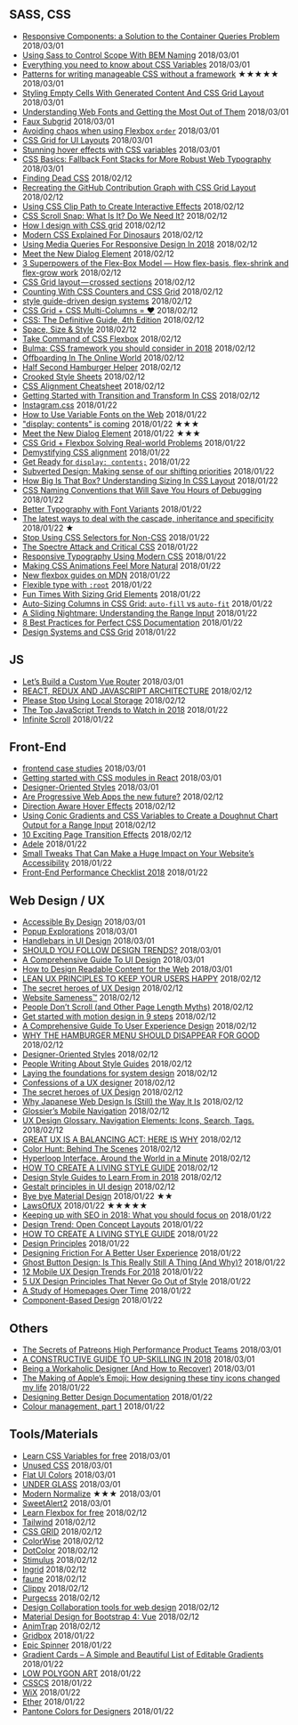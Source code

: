 ## SASS, CSS
 - [Responsive Components: a Solution to the Container Queries Problem](https://philipwalton.com/articles/responsive-components-a-solution-to-the-container-queries-problem/) 2018/03/01
 - [Using Sass to Control Scope With BEM Naming](https://css-tricks.com/using-sass-control-scope-bem-naming/) 2018/03/01
 - [Everything you need to know about CSS Variables](https://medium.freecodecamp.org/everything-you-need-to-know-about-css-variables-c74d922ea855) 2018/03/01
 - [Patterns for writing manageable CSS without a framework](https://medium.com/kpcc-labs/patterns-for-writing-manageable-css-without-a-framework-109779743c41) ★★★★★ 2018/03/01
 - [Styling Empty Cells With Generated Content And CSS Grid Layout](https://www.smashingmagazine.com/2018/02/generated-content-grid-layout/) 2018/03/01
 - [Understanding Web Fonts and Getting the Most Out of Them](https://css-tricks.com/understanding-web-fonts-getting/) 2018/03/01
 - [Faux Subgrid](https://zellwk.com/blog/faux-subgrid/) 2018/03/01
 - [Avoiding chaos when using Flexbox `order`](https://codepen.io/AmeliaBR/post/avoiding-chaos-when-using-flexbox-order) 2018/03/01
 - [CSS Grid for UI Layouts](https://hacks.mozilla.org/2018/02/css-grid-for-ui-layouts/) 2018/03/01
 - [Stunning hover effects with CSS variables](https://blog.prototypr.io/stunning-hover-effects-with-css-variables-f855e7b95330) 2018/03/01
 - [CSS Basics: Fallback Font Stacks for More Robust Web Typography](https://css-tricks.com/css-basics-fallback-font-stacks-robust-web-typography/) 2018/03/01
 - [Finding Dead CSS](https://csswizardry.com/2018/01/finding-dead-css/) 2018/02/12
 - [Recreating the GitHub Contribution Graph with CSS Grid Layout](https://bitsofco.de/github-contribution-graph-css-grid/) 2018/02/12
 - [Using CSS Clip Path to Create Interactive Effects](https://css-tricks.com/using-css-clip-path-create-interactive-effects/) 2018/02/12
 - [CSS Scroll Snap: What Is It? Do We Need It?](https://webdesign.tutsplus.com/tutorials/how-to-scroll-snap-using-css--cms-30333) 2018/02/12
 - [How I design with CSS grid](https://www.chenhuijing.com/blog/how-i-design-with-css-grid/) 2018/02/12
 - [Modern CSS Explained For Dinosaurs](https://medium.com/actualize-network/modern-css-explained-for-dinosaurs-5226febe3525) 2018/02/12
 - [Using Media Queries For Responsive Design In 2018](https://www.smashingmagazine.com/2018/02/media-queries-responsive-design-2018/) 2018/02/12
 - [Meet the New Dialog Element](https://keithjgrant.com/posts/2018/meet-the-new-dialog-element/) 2018/02/12
 - [3 Superpowers of the Flex-Box Model — How flex-basis, flex-shrink and flex-grow work](http://www.codecamps.com/3-superpowers-of-the-flex-box-model/) 2018/02/12
 - [CSS Grid layout — crossed sections](https://medium.com/deemaze-software/css-grid-layout-crossed-sections-fca9e956e725) 2018/02/12
 - [Counting With CSS Counters and CSS Grid](https://css-tricks.com/counting-css-counters-css-grid/) 2018/02/12
 - [style guide-driven design systems](http://bradfrost.com/blog/post/style-guide-driven-design-systems/) 2018/02/12
 - [CSS Grid + CSS Multi-Columns = ♥](https://medium.com/@patrickbrosset/css-grid-css-multi-columns-7664f59bb60c) 2018/02/12
 - [CSS: The Definitive Guide, 4th Edition](http://alistapart.com/article/css-the-definitive-guide-4th-edition) 2018/02/12
 - [Space, Size & Style](https://medium.com/@nynsuthar/space-size-style-aba80f820716) 2018/02/12
 - [Take Command of CSS Flexbox](https://bootstrapcreative.com/flexbox-tutorial/) 2018/02/12
 - [Bulma: CSS framework you should consider in 2018](https://matwrites.com/bulma-css-framework-for-2018/) 2018/02/12
 - [Offboarding In The Online World](https://www.smashingmagazine.com/2018/01/customer-offboarding/) 2018/02/12
 - [Half Second Hamburger Helper](https://codepen.io/KPCodes/pen/Ypwrdx) 2018/02/12
 - [Crooked Style Sheets](http://crookedss.bplaced.net/) 2018/02/12
 - [CSS Alignment Cheatsheet](http://patrickbrosset.com/lab/2018-01-10-css-alignment-cheatsheet/) 2018/02/12
 - [Getting Started with Transition and Transform In CSS](https://codeburst.io/getting-started-with-transition-and-transform-in-css-abb065272d10) 2018/02/12
 - [Instagram.css](https://picturepan2.github.io/instagram.css/) 2018/01/22
 - [How to Use Variable Fonts on the Web](https://webdesign.tutsplus.com/articles/how-to-use-variable-fonts-on-the-web--cms-30212) 2018/01/22
 - ["display: contents" is coming](https://blogs.igalia.com/mrego/2018/01/11/display-contents-is-coming/) 2018/01/22 ★★★
 - [Meet the New Dialog Element](https://keithjgrant.com/posts/2018/meet-the-new-dialog-element/) 2018/01/22 ★★★
 - [CSS Grid + Flexbox Solving Real-world Problems](https://medium.com/@petermouland/css-grid-flexbox-solving-real-world-problems-1cce3ecb2b51) 2018/01/22
 - [Demystifying CSS alignment](https://medium.com/@patrickbrosset/demystifying-css-alignment-2d3ea7a02a36) 2018/01/22
 - [Get Ready for `display: contents;`](https://css-tricks.com/get-ready-for-display-contents/) 2018/01/22
 - [Subverted Design: Making sense of our shifting priorities](http://joelcalifa.com/blog/subverted-design/) 2018/01/22
 - [How Big Is That Box? Understanding Sizing In CSS Layout](https://www.smashingmagazine.com/2018/01/understanding-sizing-css-layout/) 2018/01/22
 - [CSS Naming Conventions that Will Save You Hours of Debugging](https://medium.freecodecamp.org/css-naming-conventions-that-will-save-you-hours-of-debugging-35cea737d849) 2018/01/22
 - [Better Typography with Font Variants](https://jonathan-harrell.com/better-typography-font-variants/) 2018/01/22
 - [The latest ways to deal with the cascade, inheritance and specificity](https://css-tricks.com/latest-ways-deal-cascade-inheritance-specificity/) 2018/01/22 ★
 - [Stop Using CSS Selectors for Non-CSS](https://css-tricks.com/stop-using-css-selectors-non-css/) 2018/01/22
 - [The Spectre Attack and Critical CSS](https://www.filamentgroup.com/lab/spectre-js-cookie.html) 2018/01/22
 - [Responsive Typography Using Modern CSS](https://stevenloria.com/responsive-typography/) 2018/01/22
 - [Making CSS Animations Feel More Natural](https://css-tricks.com/making-css-animations-feel-natural/) 2018/01/22
 - [New flexbox guides on MDN](https://hacks.mozilla.org/2018/01/new-flexbox-guides-on-mdn/) 2018/01/22
 - [Flexible type with `:root`](http://allthingssmitty.com/2016/12/05/flexible-type-using-root/) 2018/01/22
 - [Fun Times With Sizing Grid Elements](https://css-tricks.com/fun-times-sizing-grid-elements/) 2018/01/22
 - [Auto-Sizing Columns in CSS Grid: `auto-fill` vs `auto-fit`](https://css-tricks.com/auto-sizing-columns-css-grid-auto-fill-vs-auto-fit/) 2018/01/22
 - [A Sliding Nightmare: Understanding the Range Input](https://css-tricks.com/sliding-nightmare-understanding-range-input/) 2018/01/22
 - [8 Best Practices for Perfect CSS Documentation](https://webdesign.tutsplus.com/articles/css-documentation-best-practices--cms-30139) 2018/01/22
 - [Design Systems and CSS Grid](https://24ways.org/2017/design-systems-and-css-grid/) 2018/01/22

## JS
 - [Let’s Build a Custom Vue Router](https://css-tricks.com/build-a-custom-vue-router/) 2018/03/01
 - [REACT, REDUX AND JAVASCRIPT ARCHITECTURE](https://jrsinclair.com/articles/2018/react-redux-javascript-architecture/) 2018/02/12
 - [Please Stop Using Local Storage](https://www.rdegges.com/2018/please-stop-using-local-storage/) 2018/02/12
 - [The Top JavaScript Trends to Watch in 2018](https://hackernoon.com/the-top-javascript-trends-to-watch-in-2018-a8437dd94425)  2018/01/22
 - [Infinite Scroll](https://infinite-scroll.com/) 2018/01/22

## Front-End
 - [frontend case studies](https://github.com/andrew--r/frontend-case-studies) 2018/03/01
 - [Getting started with CSS modules in React](https://blog.pusher.com/css-modules-react/) 2018/03/01
 - [Designer-Oriented Styles](https://the-pastry-box-project.net/james-kyle/2018-january-22) 2018/03/01
 - [Are Progressive Web Apps the new future?](https://adevait.com/blog/software-engineering/progressive-web-apps-new-future/) 2018/02/12
 - [Direction Aware Hover Effects](https://css-tricks.com/direction-aware-hover-effects/) 2018/02/12
 - [Using Conic Gradients and CSS Variables to Create a Doughnut Chart Output for a Range Input](https://css-tricks.com/using-conic-gradients-css-variables-create-doughnut-chart-output-range-input/) 2018/02/12
 - [10 Exciting Page Transition Effects](https://speckyboy.com/page-transition-effects/) 2018/02/12
 - [Adele](https://adele.uxpin.com/) 2018/01/22
 - [Small Tweaks That Can Make a Huge Impact on Your Website’s Accessibility](https://css-tricks.com/small-tweaks-can-make-huge-impact-websites-accessibility/) 2018/01/22
 - [Front-End Performance Checklist 2018](https://www.smashingmagazine.com/2018/01/front-end-performance-checklist-2018-pdf-pages/) 2018/01/22

## Web Design / UX
 - [Accessible By Design](https://seesparkbox.com/foundry/accessible_by_design) 2018/03/01
 - [Popup Explorations](http://goodui.org/blog/popup-explorations-pdf-template/) 2018/03/01
 - [Handlebars in UI Design](https://uxdesign.cc/handlebars-in-ui-design-4b36af67733b) 2018/03/01
 - [SHOULD YOU FOLLOW DESIGN TRENDS?](https://www.webdesignerdepot.com/2018/02/should-you-follow-design-trends/) 2018/03/01
 - [A Comprehensive Guide To UI Design](https://www.smashingmagazine.com/2018/02/comprehensive-guide-ui-design/) 2018/03/01
 - [How to Design Readable Content for the Web](https://designshack.net/articles/typography/how-to-design-readable-content/) 2018/03/01
 - [LEAN UX PRINCIPLES TO KEEP YOUR USERS HAPPY](https://blog.walkme.com/users-happy-lean-ux-principles/) 2018/02/12
 - [The secret heroes of UX Design](https://read.compassofdesign.com/the-secret-heroes-of-ux-design-56014d087dee) 2018/02/12
 - [Website Sameness™](https://css-tricks.com/website-sameness/) 2018/02/12
 - [People Don’t Scroll (and Other Page Length Myths)](https://uxplanet.org/people-dont-scroll-and-other-page-length-myths-c7ca720a0595) 2018/02/12
 - [Get started with motion design in 9 steps](https://uxdesign.cc/motion-in-ux-design-9-points-to-get-started-e891974dc7ee) 2018/02/12
 - [A Comprehensive Guide To User Experience Design](https://www.smashingmagazine.com/2018/02/comprehensive-guide-user-experience-design/) 2018/02/12
 - [WHY THE HAMBURGER MENU SHOULD DISAPPEAR FOR GOOD](https://www.webdesignerdepot.com/2018/02/why-the-hamburger-menu-should-disappear-for-good/) 2018/02/12
 - [Designer-Oriented Styles](https://the-pastry-box-project.net/james-kyle/2018-january-22) 2018/02/12
 - [People Writing About Style Guides](https://css-tricks.com/people-writing-style-guides/) 2018/02/12
 - [Laying the foundations for system design](https://medium.com/@andrewcouldwell/laying-the-foundations-7e503ef2120f) 2018/02/12
 - [Confessions of a UX designer](https://uxplanet.org/confessions-of-a-ux-designer-5b101438eb05) 2018/02/12
 - [The secret heroes of UX Design](https://read.compassofdesign.com/the-secret-heroes-of-ux-design-56014d087dee) 2018/02/12
 - [Why Japanese Web Design Is (Still) the Way It Is](https://info.moravia.com/blog/why-japanese-web-design-is-still-the-way-it-is) 2018/02/12
 - [Glossier’s Mobile Navigation](https://medium.com/glossier/glossiers-mobile-navigation-4a944e65b0b7) 2018/02/12
 - [UX Design Glossary. Navigation Elements: Icons, Search, Tags.](https://design4users.com/2018/01/31/ux-design-glossary-navigation-elements-icons-search-tags/) 2018/02/12
 - [GREAT UX IS A BALANCING ACT: HERE IS WHY](https://blog.walkme.com/great-ux-balancing-act/) 2018/02/12
 - [Color Hunt: Behind The Scenes](https://blog.marvelapp.com/color-hunt-behind-scenes/) 2018/02/12
 - [Hyperloop Interface. Around the World in a Minute](https://blog.prototypr.io/hyperloop-interface-around-the-world-in-a-minute-93552c1dcf64) 2018/02/12
 - [HOW TO CREATE A LIVING STYLE GUIDE](https://www.webdesignerdepot.com/2018/01/how-to-create-a-living-style-guide/) 2018/02/12
 - [Design Style Guides to Learn From in 2018](https://medium.com/@punitweb/design-style-guides-to-learn-from-in-2018-1ae43a5c8191) 2018/02/12
 - [Gestalt principles in UI design](https://medium.muz.li/gestalt-principles-in-ui-design-6b75a41e9965) 2018/02/12
 - [Bye bye Material Design](https://medium.com/techtrument/bye-bye-material-design-acaebcc7c6b4)  2018/01/22 ★★
 - [LawsOfUX](https://lawsofux.com/) 2018/01/22 ★★★★★
 - [Keeping up with SEO in 2018: What you should focus on](https://thenextweb.com/contributors/2018/01/13/keeping-seo-2018-focus/) 2018/01/22
 - [Design Trend: Open Concept Layouts](https://designshack.net/articles/graphics/design-trend-open-concept-layouts/) 2018/01/22
 - [HOW TO CREATE A LIVING STYLE GUIDE](https://www.webdesignerdepot.com/2018/01/how-to-create-a-living-style-guide/) 2018/01/22
 - [Design Principles](https://principles.design/) 2018/01/22
 - [Designing Friction For A Better User Experience](https://www.smashingmagazine.com/2018/01/friction-ux-design-tool/) 2018/01/22
 - [Ghost Button Design: Is This Really Still A Thing (And Why)?](https://www.smashingmagazine.com/2018/01/ghost-button-design/) 2018/01/22
 - [12 Mobile UX Design Trends For 2018](https://uxplanet.org/12-mobile-ux-design-trends-for-2018-5b4ce7e8445f) 2018/01/22
 - [5 UX Design Principles That Never Go Out of Style](https://medium.com/walkme/5-ux-design-principles-that-never-go-out-of-style-672cc6ba9047) 2018/01/22
 - [A Study of Homepages Over Time](https://blog.sourcerer.io/a-study-of-homepages-over-time-62947486008c) 2018/01/22
 - [Component-Based Design](https://hackernoon.com/component-based-design-168811e0c4ab) 2018/01/22

## Others
 - [The Secrets of Patreons High Performance Product Teams](https://blog.usejournal.com/the-secrets-of-patreons-high-performance-product-teams-5cf796a21b51) 2018/03/01
 - [A CONSTRUCTIVE GUIDE TO UP-SKILLING IN 2018](https://www.webdesignerdepot.com/2018/01/a-constructive-guide-to-up-skilling-in-2018/) 2018/03/01
 - [Being a Workaholic Designer (And How to Recover)](https://speckyboy.com/workaholic-designer/) 2018/03/01
 - [The Making of Apple’s Emoji: How designing these tiny icons changed my life](https://medium.com/@agzmn/the-making-of-apples-emoji-how-designing-these-tiny-icons-changed-my-life-16317250a9ee) 2018/01/22
 - [Designing Better Design Documentation](https://medium.muz.li/design-docs-6bb34589f7a9) 2018/01/22
 - [Colour management, part 1](https://bjango.com/articles/colourmanagementgamma/) 2018/01/22

## Tools/Materials
 - [Learn CSS Variables for free](https://scrimba.com/g/gcssvariables) 2018/03/01
 - [Unused CSS](https://www.jitbit.com/unusedcss/) 2018/03/01
 - [Flat UI Colors](https://flatuicolors.com/) 2018/03/01
 - [UNDER GLASS](https://www.underglass.io/) 2018/03/01
 - [Modern Normalize](https://github.com/sindresorhus/modern-normalize) ★★★ 2018/03/01
 - [SweetAlert2](https://sweetalert2.github.io/) 2018/03/01
 - [Learn Flexbox for free](https://scrimba.com/g/gflexbox) 2018/02/12
 - [Tailwind](https://tailwindcss.com/) 2018/02/12
 - [CSS GRID](https://cssgrid.io/) 2018/02/12
 - [ColorWise](https://colorwise.io/) 2018/02/12
 - [DotColor](https://dotcolors.co/) 2018/02/12
 - [Stimulus](https://stimulusjs.org/) 2018/02/12
 - [Ingrid](https://ingrid.guide/) 2018/02/12
 - [faune](http://www.cnap.graphismeenfrance.fr/faune/en.html) 2018/02/12
 - [Clippy](https://bennettfeely.com/clippy/) 2018/02/12
 - [Purgecss](https://www.purgecss.com/) 2018/02/12
 - [Design Collaboration tools for web design](https://blog.prototypr.io/design-collaboration-tools-for-web-design-921888b2d73) 2018/02/12
 - [Material Design for Bootstrap 4: Vue](https://mdbootstrap.com/vue/) 2018/02/12
 - [AnimTrap](https://github.com/sanjayaharshana/AnimTrap) 2018/02/12
 - [Gridbox](https://www.gridbox.io) 2018/01/22
 - [Epic Spinner](http://epic-spinners.epicmax.co/#/) 2018/01/22
 - [Gradient Cards – A Simple and Beautiful List of Editable Gradients](https://gradients.cssgears.com) 2018/01/22
 - [LOW POLYGON ART](http://www.lowpolygonart.com/) 2018/01/22
 - [CSSCS](https://adam-marsden.co.uk/css-cheat-sheet/) 2018/01/22
 - [WiX](https://www.wix.com/) 2018/01/22
 - [Ether](https://ether.thescenery.co/) 2018/01/22
 - [Pantone Colors for Designers](https://medium.com/@punitweb/pantone-colors-for-designers-515871175cb) 2018/01/22
